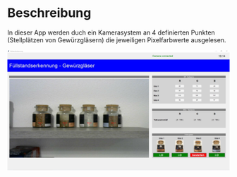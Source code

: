 # Beschreibung

In dieser App werden duch ein Kamerasystem an 4 definierten Punkten (Stellplätzen von Gewürzgläsern) die jeweiligen Pixelfarbwerte ausgelesen.


![Image](https://github.com/ghaiden/Fuellstandserkennung/blob/main/images/GUI.JPG)
